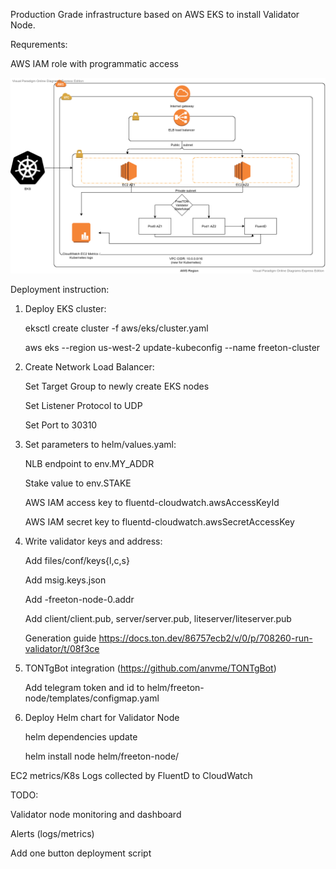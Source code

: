 Production Grade infrastructure based on AWS EKS to install Validator Node.

Requrements:

AWS IAM role with programmatic access

![AWS Diagram](https://github.com/SkySonR/freeton-infra/blob/master/FreeTON_EKSInfra.png?raw=true)

Deployment instruction: 

1. Deploy EKS cluster:

    eksctl create cluster -f aws/eks/cluster.yaml
    
    aws eks --region us-west-2 update-kubeconfig --name freeton-cluster

2. Create Network Load Balancer:

    Set Target Group to newly create EKS nodes 
    
    Set Listener Protocol to UDP
    
    Set Port to 30310

3. Set parameters to helm/values.yaml:

    NLB endpoint to env.MY_ADDR
    
    Stake value to env.STAKE
    
    AWS IAM access key to fluentd-cloudwatch.awsAccessKeyId
    
    AWS IAM secret key to fluentd-cloudwatch.awsSecretAccessKey

4. Write validator keys and address: 

    Add files/conf/keys{l,c,s}
    
    Add msig.keys.json
    
    Add <release-name>-freeton-node-0.addr
    
    Add client/client.pub, server/server.pub, liteserver/liteserver.pub

    Generation guide https://docs.ton.dev/86757ecb2/v/0/p/708260-run-validator/t/08f3ce

5. TONTgBot integration (https://github.com/anvme/TONTgBot)

    Add telegram token and id to helm/freeton-node/templates/configmap.yaml

6. Deploy Helm chart for Validator Node

    helm dependencies update
    
    helm install node helm/freeton-node/

EC2 metrics/K8s Logs collected by FluentD to CloudWatch

TODO:

Validator node monitoring and dashboard

Alerts (logs/metrics)

Add one button deployment script
